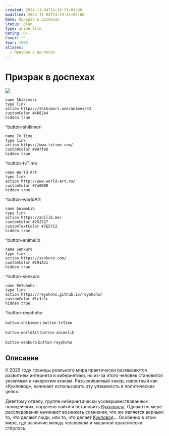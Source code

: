```yaml
---
created: 2024-11-04T14:19:31+03:00
modified: 2024-11-04T14:19:31+03:00
Name: Призрак в доспехах
Status: plan
Type: anime film
Rating: R+
Cover: ""
Year: 1995
aliases:
  - Призрак в доспехах
---
```


# Призрак в доспехах

![](https://nyaa.shikimori.one/uploads/poster/animes/43/0acf43512a36deb58bda4dd40d326ff0.jpeg)

```button
name Shikimori
type link
action https://shikimori.one/animes/43
customColor #4682b4
hidden true
```
^button-shikimori

```button
name TV Time
type link
action https://www.tvtime.com/
customColor #997f00
hidden true
```
^button-tvTime

```button
name World Art
type link
action http://www.world-art.ru/
customColor #7a0000
hidden true
```
^button-worldArt

```button
name AnimeLib
type link
action https://anilib.me/
customColor #252527
customTextColor #7E57C2
hidden true
```
^button-animelib

```button
name Senkuro
type link
action https://senkuro.com/
customColor #191A21
hidden true
```
^button-senkuro

```button
name ReYohoho
type link
action https://reyohoho.github.io/reyohoho/
customColor #1c1c1c
hidden true
```
^button-reyohoho

`button-shikimori` `button-tvTime`

`button-worldArt` `button-animelib`

`button-senkuro` `button-reyohoho`

## Описание

К 2029 году границы реального мира практически размываются развитием интернета и кибернетики, но из-за этого человек становится уязвимым к хакерским атакам. Разыскиваемый хакер, известный как «Кукловод», начинает использовать эту уязвимость в политических целях.

Девятому отделу, группе кибернитически усовершенствованных полицейских, поручено найти и остановить [Кукловода](https://shikimori.one/characters/18516-project-2501). Однако по мере расследования начинают возникать сомнения, что же является верным: то, что делают люди, или то, что делает [Кукловод](https://shikimori.one/characters/18516-project-2501)... Особенно в этом мире, где различие между человеком и машиной практически стёрлось.
